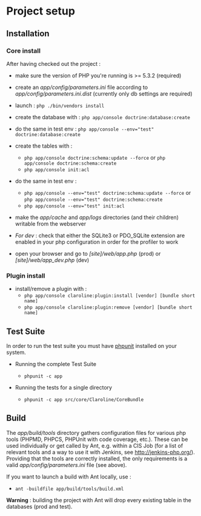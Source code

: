 # Project setup

## Installation 

### Core install

After having checked out the project :

* make sure the version of PHP you're running is >= 5.3.2 (required)

* create an *app/config/parameters.ini* file according to *app/config/parameters.ini.dist*
  (currently only db settings are required)

* launch : `php ./bin/vendors install`

* create the database with : `php app/console doctrine:database:create`

* do the same in test env : `php app/console --env="test" doctrine:database:create`

* create the tables with :
  * `php app/console doctrine:schema:update --force` or `php app/console doctrine:schema:create`
  * `php app/console init:acl`

* do the same in test env :
  * `php app/console --env="test" doctrine:schema:update --force` or `php app/console --env="test" doctrine:schema:create`
  * `php app/console --env="test" init:acl`

* make the *app/cache* and *app/logs* directories (and their children) writable from
  the webserver

* *For dev* : check that either the SQLite3 or PDO_SQLite extension are enabled in your
  php configuration in order for the profiler to work

* open your browser and go to *[site]/web/app.php* (prod) or *[site]/web/app_dev.php* (dev)

### Plugin install

* install/remove a plugin with :
  * `php app/console claroline:plugin:install [vendor] [bundle short name]`
  * `php app/console claroline:plugin:remove [vendor] [bundle short name]`


## Test Suite

In order to run the test suite you must have [phpunit][phpunit_website] installed on your system.

[phpunit_website]: http://www.phpunit.de/manual/current/en/index.html



* Running the complete Test Suite
    * `phpunit -c app`

* Running the tests for a single directory
    * `phpunit -c app src/core/Claroline/CoreBundle`


## Build

The *app/build/tools* directory gathers configuration files for various php tools (PHPMD,
PHPCS, PHPUnit with code coverage, etc.). These can be used individually or get called by
Ant, e.g. within a CIS Job (for a list of relevant tools and a way to use it with Jenkins,
see http://jenkins-php.org/). Providing that the tools are correctly installed, the only
requirements is a valid *app/config/parameters.ini* file (see above).

If you want to launch a build with Ant locally, use :

* `ant -buildfile app/build/tools/build.xml`

**Warning** : building the project with Ant will drop every existing table in the
              databases (prod and test).